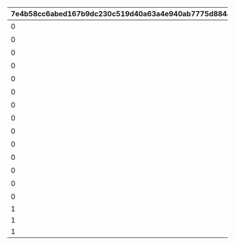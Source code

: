 |7e4b58cc6abed167b9dc230c519d40a63a4e940ab7775d88448a296a4e66e803|523514868e2a31a36ee1151b61c838d058ce99f30f3f57434ebe3b0dd4f85774|3c473332a842292882e4e021c4c6de2935b5157a3a7f819b4f68a4720096ed7f|fbf519adc6dde77014d6837820fa4a00c2786c321749d5fb934a9c64d2f8b36e|079c1358ff97f4ba1ae113684db5a18bbc57556ba64714b0e9d3a01d821d4440|a0b00f7a8a766849e60de08ef8f3f092dff4329a5ef427654d141e36ff1ea590|c8e6cff34f211f31d81294aa4f767571d3ab0bb63a0cc1a877696256b3a55397|f3cc29fff225b3b56399ae7cb2e737748b2d60c9c99f7d289ab7244b72cad10d|
| --- | --- | --- | --- | --- | --- | --- | --- |
|0|2030/01/01 1:00:00|1|2020/08/16 5:00:00|0|1|5023000|どうしてこんな\nことに……？|
|0|2030/01/01 1:00:00|2|2020/08/16 5:00:00|0|2|5023001|ごきげんようが\n言えなくて|
|0|2030/01/01 1:00:00|3|2020/08/16 5:00:00|0|3|5023002|やっちゃった！|
|0|2030/01/01 1:00:00|4|2020/08/17 5:00:00|0|4|5023002|ユニさんは\nこんな人|
|0|2030/01/01 1:00:00|5|2020/08/17 5:00:00|0|5|5023002|クロエさんは\nこんな人|
|0|2030/01/01 1:00:00|6|2020/08/17 5:00:00|0|6|5023002|チエルさんは\nこんな人|
|0|2030/01/01 1:00:00|7|2020/08/18 5:00:00|0|7|5023003|知的な\nユニさん|
|0|2030/01/01 1:00:00|8|2020/08/18 5:00:00|0|8|5023003|優しい\nクロエさん|
|0|2030/01/01 1:00:00|9|2020/08/18 5:00:00|0|9|5023003|憧れの\nチエルさん|
|0|2030/01/01 1:00:00|10|2020/08/19 5:00:00|0|10|5023003|特別講座の\n練習|
|0|2030/01/01 1:00:00|11|2020/08/19 5:00:00|0|11|5023004|いよいよ\n特別講座|
|0|2030/01/01 1:00:00|12|2020/08/19 5:00:00|0|12|5023005|さすがBB団の\n団長さん！|
|0|2030/01/01 1:00:00|13|2020/08/19 5:00:00|0|13|5023006|マンドラゴラで\nパニック|
|0|2030/01/01 1:00:00|14|2020/08/23 5:00:00|0|14|5023007|最終日|
|1|2030/01/01 1:00:00|0|2020/08/23 21:00:00|0|15|5023000||
|1|2030/01/01 1:00:00|0|2020/08/23 21:00:00|0|16|5023000||
|1|2030/01/01 1:00:00|0|2020/08/23 21:00:00|0|17|5023000||